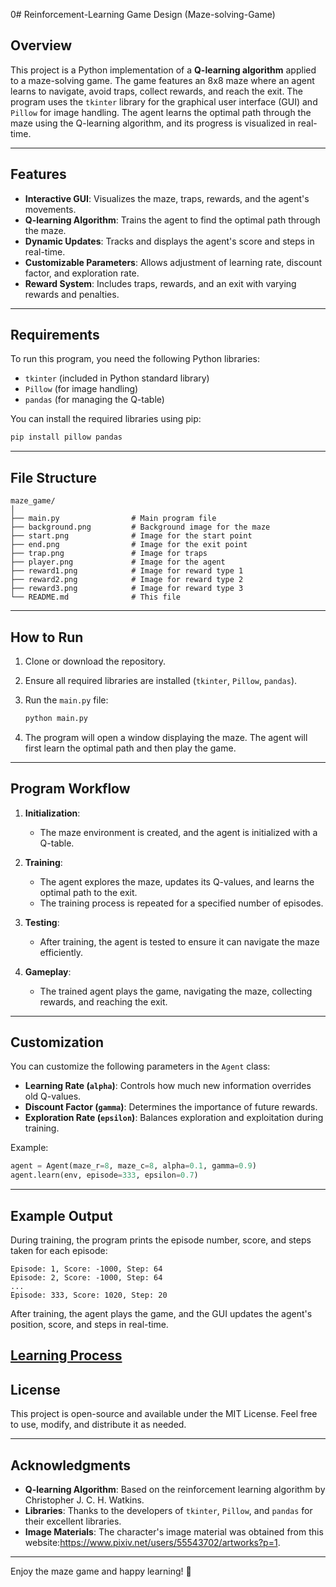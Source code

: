0# Reinforcement-Learning Game Design (Maze-solving-Game)

## Overview

This project is a Python implementation of a **Q-learning algorithm** applied to a maze-solving game. The game features an 8x8 maze where an agent learns to navigate, avoid traps, collect rewards, and reach the exit. The program uses the `tkinter` library for the graphical user interface (GUI) and `Pillow` for image handling. The agent learns the optimal path through the maze using the Q-learning algorithm, and its progress is visualized in real-time.

---

## Features

- **Interactive GUI**: Visualizes the maze, traps, rewards, and the agent's movements.
- **Q-learning Algorithm**: Trains the agent to find the optimal path through the maze.
- **Dynamic Updates**: Tracks and displays the agent's score and steps in real-time.
- **Customizable Parameters**: Allows adjustment of learning rate, discount factor, and exploration rate.
- **Reward System**: Includes traps, rewards, and an exit with varying rewards and penalties.

---

## Requirements

To run this program, you need the following Python libraries:

- `tkinter` (included in Python standard library)
- `Pillow` (for image handling)
- `pandas` (for managing the Q-table)

You can install the required libraries using pip:

```bash
pip install pillow pandas
```

---

## File Structure

```
maze_game/
│
├── main.py                # Main program file
├── background.png         # Background image for the maze
├── start.png              # Image for the start point
├── end.png                # Image for the exit point
├── trap.png               # Image for traps
├── player.png             # Image for the agent
├── reward1.png            # Image for reward type 1
├── reward2.png            # Image for reward type 2
├── reward3.png            # Image for reward type 3
└── README.md              # This file
```

---

## How to Run

1. Clone or download the repository.
2. Ensure all required libraries are installed (`tkinter`, `Pillow`, `pandas`).
3. Run the `main.py` file:

   ```bash
   python main.py
   ```

4. The program will open a window displaying the maze. The agent will first learn the optimal path and then play the game.

---

## Program Workflow

1. **Initialization**:
   - The maze environment is created, and the agent is initialized with a Q-table.

2. **Training**:
   - The agent explores the maze, updates its Q-values, and learns the optimal path to the exit.
   - The training process is repeated for a specified number of episodes.

3. **Testing**:
   - After training, the agent is tested to ensure it can navigate the maze efficiently.

4. **Gameplay**:
   - The trained agent plays the game, navigating the maze, collecting rewards, and reaching the exit.

---

## Customization

You can customize the following parameters in the `Agent` class:

- **Learning Rate (`alpha`)**: Controls how much new information overrides old Q-values.
- **Discount Factor (`gamma`)**: Determines the importance of future rewards.
- **Exploration Rate (`epsilon`)**: Balances exploration and exploitation during training.

Example:

```python
agent = Agent(maze_r=8, maze_c=8, alpha=0.1, gamma=0.9)
agent.learn(env, episode=333, epsilon=0.7)
```

---

## Example Output

During training, the program prints the episode number, score, and steps taken for each episode:

```
Episode: 1, Score: -1000, Step: 64
Episode: 2, Score: -1000, Step: 64
...
Episode: 333, Score: 1020, Step: 20
```

After training, the agent plays the game, and the GUI updates the agent's position, score, and steps in real-time.

[Learning Process](Sample.jpg)
---


## License

This project is open-source and available under the MIT License. Feel free to use, modify, and distribute it as needed.

---

## Acknowledgments

- **Q-learning Algorithm**: Based on the reinforcement learning algorithm by Christopher J. C. H. Watkins.
- **Libraries**: Thanks to the developers of `tkinter`, `Pillow`, and `pandas` for their excellent libraries.
- **Image Materials**: The character's image material was obtained from this website:https://www.pixiv.net/users/55543702/artworks?p=1.
---

Enjoy the maze game and happy learning! 🚀
